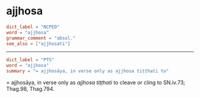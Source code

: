 # ajjhosa

``` toml
dict_label = "NCPED"
word = "ajjhosa"
grammar_comment = "absol."
see_also = ["ajjhosati"]
```

--------------------

``` toml
dict_label = "PTS"
word = "ajjhosa"
summary = "= ajjhosāya, in verse only as ajjhosa tiṭṭhati to"
```

= ajjhosāya, in verse only as *ajjhosa tiṭṭhati* to cleave or cling to SN.iv.73; Thag.98, Thag.794.

